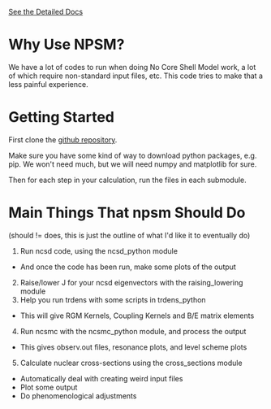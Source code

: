 [See the Detailed Docs](https://callum-mccracken.github.io/npsm/build/html)

# Why Use NPSM?

We have a lot of codes to run when doing No Core Shell Model
work, a lot of which require non-standard input files, etc.
This code tries to make that a less painful experience.

# Getting Started

First clone the [github repository](https://github.com/callum-mccracken/npsm.git).

Make sure you have some kind of way to download python packages, e.g. pip.
We won't need much, but we will need numpy and matplotlib for sure.

Then for each step in your calculation, run the files in each submodule.

# Main Things That npsm Should Do
(should != does, this is just the outline of what I'd like it to eventually do)
1. Run ncsd code, using the ncsd_python module
  - And once the code has been run, make some plots of the output
2. Raise/lower J for your ncsd eigenvectors with the raising_lowering module
3. Help you run trdens with some scripts in trdens_python
  - This will give RGM Kernels, Coupling Kernels and B/E matrix elements
4. Run ncsmc with the ncsmc_python module, and process the output
  - This gives observ.out files, resonance plots, and level scheme plots
5. Calculate nuclear cross-sections using the cross_sections module
  - Automatically deal with creating weird input files
  - Plot some output
  - Do phenomenological adjustments
